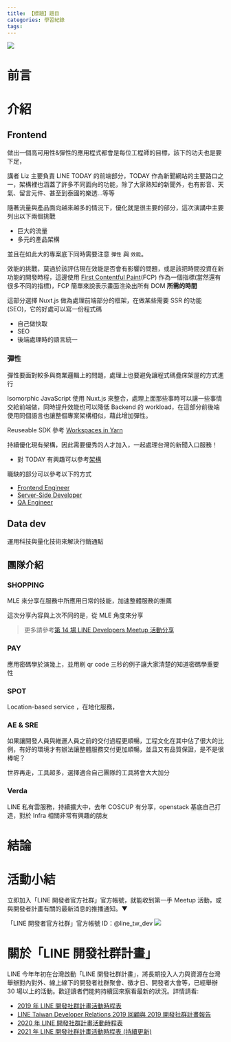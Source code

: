 ```yaml
---
title: 【標題】題目
categories: 學習紀錄
tags:
---
```


<style>
  section.compact {
    font-size: 150%  
  }
  img[alt~="center"] {
    display: block;
    margin: 0 auto;
  }
</style>

![](https://nijialin.com/images/2021/)

# 前言

<!-- more -->

# 介紹

## Frontend

做出一個高可用性&彈性的應用程式都會是每位工程師的目標，該下的功夫也是要下足，

講者 Liz 主要負責 LINE TODAY 的前端部分，TODAY 作為新聞網站的主要路口之一，架構裡也涵蓋了許多不同面向的功能，除了大家熟知的新聞外，也有影音、天氣、留言元件、甚至到泰國的樂透...等等

<script async class="speakerdeck-embed" data-slide="3" data-id="76931cf6c2aa474ab12185ac509c5768" data-ratio="1.77777777777778" src="//speakerdeck.com/assets/embed.js"></script>

隨著流量與產品面向越來越多的情況下，優化就是很主要的部分，這次演講中主要列出以下兩個挑戰

- 巨大的流量
- 多元的產品架構

並且在如此大的專案底下同時需要注意 `彈性` 與 `效能`。

效能的挑戰，莫過於該評估現在效能是否會有影響的問題，或是該把時間投資在新功能的開發時程，這邊使用 [First Contentful Paint](https://web.dev/fcp/)(FCP) 作為一個指標(當然還有很多不同的指標)，FCP 簡單來說表示畫面渲染出所有 DOM **所需的時間**

<script async class="speakerdeck-embed" data-slide="10" data-id="76931cf6c2aa474ab12185ac509c5768" data-ratio="1.77777777777778" src="//speakerdeck.com/assets/embed.js"></script>

這部分選擇 Nuxt.js 做為處理前端部分的框架，在做某些需要 SSR 的功能(SEO)，它的好處可以寫一份程式碼

- 自己做快取
- SEO
- 後端處理時的語言統一

### 彈性

彈性要面對較多與商業邏輯上的問題，處理上也要避免讓程式碼疊床架屋的方式進行

Isomorphic JavaScript
使用 Nuxt.js 來整合，處理上面那些事時可以讓一些事情交給前端做，同時提升效能也可以降低 Backend 的 workload，在這部分前後端使用同個語言也讓整個專案架構相似，藉此增加彈性。

Reuseable SDK 參考 [Workspaces in Yarn](https://classic.yarnpkg.com/blog/2017/08/02/introducing-workspaces/)

持續優化現有架構，因此需要優秀的人才加入，一起處理台灣的新聞入口服務！

- 對 TODAY 有興趣可以參考[架構]()

<script async class="speakerdeck-embed" data-slide="8" data-id="52067d63f1814086824fdec298e3f1e7" data-ratio="1.77777777777778" src="//speakerdeck.com/assets/embed.js"></script>

職缺的部分可以參考以下的方式

- [Frontend Engineer](https://careers.linecorp.com/jobs/7)
- [Server-Side Developer](https://careers.linecorp.com/jobs/250)
- [QA Engineer](https://careers.linecorp.com/jobs/19)

## Data dev

運用科技與量化技術來解決行銷通點

## 團隊介紹

### SHOPPING

MLE 來分享在服務中所應用日常的技能，加速整體服務的推薦

這次分享內容與上次不同的是，從 MLE 角度來分享

> 更多請參考[第 14 場 LINE Developers Meetup 活動分享](https://engineering.linecorp.com/zh-hant/blog/line-developer-meetup-14/#LINE-SHOPPING-購物)

### PAY

應用密碼學於演幾上，並用刷 qr code 三秒的例子讓大家清楚的知道密碼學重要性

### SPOT

Location-based service ，在地化服務，

### AE & SRE

如果讓開發人員與維運人員之前的交付過程更順暢，工程文化在其中佔了很大的比例，有好的環境才有辦法讓整體服務交付更加順暢，並且又有品質保證，是不是很棒呢？

世界再走，工具超多，選擇適合自己團隊的工具將會大大加分

### Verda

LINE 私有雲服務，持續擴大中，去年 COSCUP 有分享，openstack 基底自己打造，對於 Infra 相關非常有興趣的朋友

# 結論

# 活動小結

立即加入「LINE 開發者官方社群」官方帳號，就能收到第一手 Meetup 活動，或與開發者計畫有關的最新消息的推播通知。▼

「LINE 開發者官方社群」官方帳號 ID：@line_tw_dev
![](https://www.evanlin.com/images/2020/line-tw-dev-qr.png)

# 關於「LINE 開發社群計畫」

LINE 今年年初在台灣啟動「LINE 開發社群計畫」，將長期投入人力與資源在台灣舉辦對內對外、線上線下的開發者社群聚會、徵才日、開發者大會等，已經舉辦 30 場以上的活動。歡迎讀者們能夠持續回來察看最新的狀況。詳情請看:

- [2019 年 LINE 開發社群計畫活動時程表](https://engineering.linecorp.com/zh-hant/blog/line-taiwan-developer-relations-2019-plan/)
- [LINE Taiwan Developer Relations 2019 回顧與 2019 開發社群計畫報告](https://engineering.linecorp.com/zh-hant/blog/line-taiwan-developer-relations-2019/)
- [2020 年 LINE 開發社群計畫活動時程表](https://engineering.linecorp.com/zh-hant/blog/2020-line-tw-devrel/)
- [2021 年 LINE 開發社群計畫活動時程表 (持續更新)](https://engineering.linecorp.com/zh-hant/blog/2021-line-tw-devrel/)
